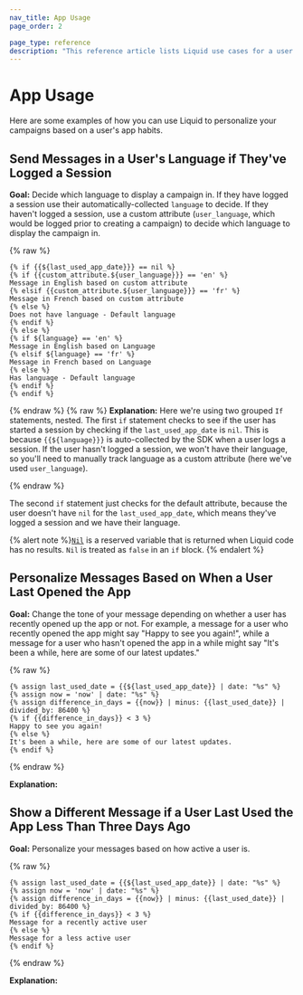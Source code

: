 ```yaml
---
nav_title: App Usage
page_order: 2

page_type: reference
description: "This reference article lists Liquid use cases for a user's app usage and app habits."
---
```


# App Usage

Here are some examples of how you can use Liquid to personalize your campaigns based on a user's app habits.

## Send Messages in a User's Language if They've Logged a Session

**Goal:** Decide which language to display a campaign in. If they have logged a session use their automatically-collected `language` to decide. If they haven't logged a session, use a custom attribute (`user_language`, which would be logged prior to creating a campaign) to decide which language to display the campaign in.

{% raw %}

```liquid
{% if {{${last_used_app_date}}} == nil %}
{% if {{custom_attribute.${user_language}}} == 'en' %}
Message in English based on custom attribute
{% elsif {{custom_attribute.${user_language}}} == 'fr' %}
Message in French based on custom attribute
{% else %}
Does not have language - Default language
{% endif %}
{% else %}
{% if ${language} == 'en' %}
Message in English based on Language
{% elsif ${language} == 'fr' %}
Message in French based on Language
{% else %}
Has language - Default language
{% endif %}
{% endif %}
```

{% endraw %}
{% raw %}
**Explanation:** Here we're using two grouped `If` statements, nested. The first `if` statement checks to see if the user has started a session by checking if the `last_used_app_date` is `nil`. This is because `{{${language}}}` is auto-collected by the SDK when a user logs a session. If the user hasn't logged a session, we won't have their language, so you'll need to manually track language as a custom attribute (here we've used `user_language`). 

{% endraw %}

The second `if` statement just checks for the default attribute, because the user doesn't have `nil` for the `last_used_app_date`, which means they've logged a session and we have their language.

{% alert note %}[`Nil`](https://shopify.github.io/liquid/basics/types/#nil) is a reserved variable that is returned when Liquid code has no results. `Nil` is treated as `false` in an `if` block.
{% endalert %}

## Personalize Messages Based on When a User Last Opened the App

**Goal:** Change the tone of your message depending on whether a user has recently opened up the app or not. For example, a message for a user who recently opened the app might say "Happy to see you again!", while a message for a user who hasn't opened the app in a while might say "It's been a while, here are some of our latest updates."

{% raw %}

```liquid
{% assign last_used_date = {{${last_used_app_date}} | date: "%s" %}
{% assign now = 'now' | date: "%s" %}
{% assign difference_in_days = {{now}} | minus: {{last_used_date}} | divided_by: 86400 %}
{% if {{difference_in_days}} < 3 %}
Happy to see you again!
{% else %}
It's been a while, here are some of our latest updates.
{% endif %}
```

{% endraw %}

**Explanation:**

## Show a Different Message if a User Last Used the App Less Than Three Days Ago

**Goal:** Personalize your messages based on how active a user is.

{% raw %}

```liquid
{% assign last_used_date = {{${last_used_app_date}} | date: "%s" %}
{% assign now = 'now' | date: "%s" %}
{% assign difference_in_days = {{now}} | minus: {{last_used_date}} | divided_by: 86400 %}
{% if {{difference_in_days}} < 3 %}
Message for a recently active user
{% else %}
Message for a less active user
{% endif %}
```

{% endraw %}

**Explanation:**
